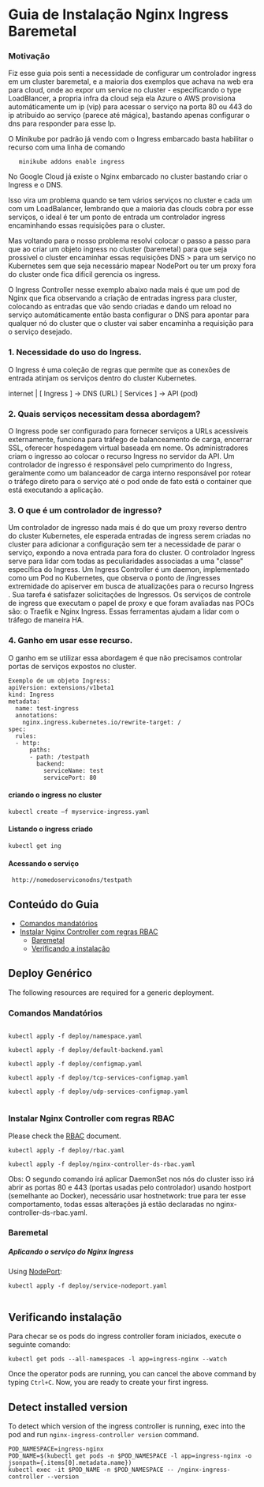 # Guia de Instalação Nginx Ingress Baremetal

### Motivação 

Fiz esse guia pois senti a necessidade de configurar um controlador ingress em um cluster baremetal, e a maioria dos exemplos que achava na web era para cloud, onde ao expor um service no cluster - especificando o type LoadBlancer, a propria infra da cloud seja ela Azure o AWS provisiona automáticamente um ip (vip) para acessar o serviço na porta 80 ou 443 do ip atribuido ao serviço (parece até mágica), bastando apenas configurar o dns para responder para esse Ip. 

  O Minikube por padrão já vendo com o Ingress embarcado basta habilitar o recurso com uma linha de comando
  ```
     minikube addons enable ingress
  ```
  No Google Cloud já existe o Nginx embarcado no cluster bastando criar o Ingress e o DNS.

Isso vira um problema quando se tem vários serviços no cluster e cada um com um LoadBalancer, lembrando que a maioria das clouds cobra por esse serviços, o ideal é ter um ponto de entrada um controlador ingress encaminhando essas requisições para o cluster. 

Mas voltando para o nosso problema resolvi colocar o passo a passo para que ao criar um objeto ingress no cluster (baremetal) para que seja prossivel o cluster encaminhar essas requisições DNS > para um serviço no Kubernetes sem que seja necessário mapear NodePort ou ter um proxy fora do cluster onde fica dificil gerencia os ingress.

O Ingress Controller nesse exemplo abaixo nada mais é que um pod de Nginx que fica observando a criação de entradas ingress para cluster, colocando as entradas que vão sendo criadas e dando um reload no serviço automáticamente então basta configurar o DNS para apontar para qualquer nó do cluster que o cluster vai saber encaminha a requisição para o serviço desejado.

###  1. Necessidade do uso do Ingress.
O Ingress  é uma coleção de regras que permite que as conexões de entrada atinjam os serviços dentro do cluster Kubernetes.

  internet
   |
  [ Ingress ] → DNS (URL)
  [ Services ] → API (pod)



###  2. Quais serviços necessitam dessa abordagem?
O Ingress pode ser configurado para fornecer serviços a URLs acessíveis externamente, funciona para tráfego de balanceamento de carga, encerrar SSL, oferecer hospedagem virtual baseada em nome. Os administradores criam o ingresso ao colocar o recurso Ingress no servidor da API. Um controlador de ingresso é responsável pelo cumprimento do Ingress, geralmente como um balanceador de carga interno responsável por rotear o tráfego direto para o serviço até o pod onde de fato está o container que está executando a aplicação. 



###  3. O que é um controlador de ingresso?
Um controlador de ingresso nada mais é do que um proxy reverso dentro do cluster Kubernetes, ele esperada entradas de ingress serem criadas no cluster para adicionar a configuração sem ter a necessidade de parar o serviço, expondo a nova entrada para fora do cluster. 
O controlador Ingress serve para lidar com todas as peculiaridades associadas a uma "classe" específica do Ingress.
Um Ingress Controller é um daemon, implementado como um Pod no Kubernetes, que observa o ponto de /ingresses extremidade do apiserver em busca de atualizações para o recurso Ingress . Sua tarefa é satisfazer solicitações de Ingressos. 
Os serviços de controle de ingress que executam o papel de proxy e que foram avaliadas nas POCs são: o Traefik e Nginx Ingress. Essas ferramentas ajudam a lidar com o tráfego de maneira HA. 

###  4.  Ganho em usar esse recurso.
O ganho em se utilizar essa abordagem é que não precisamos controlar portas de serviços expostos no cluster.

```
Exemplo de um objeto Ingress:
apiVersion: extensions/v1beta1
kind: Ingress
metadata:
  name: test-ingress
  annotations:
    nginx.ingress.kubernetes.io/rewrite-target: /
spec:
  rules:
  - http:
      paths:
      - path: /testpath
        backend:
          serviceName: test
          servicePort: 80
```
#### criando o ingress no cluster

```
kubectl create –f myservice-ingress.yaml

```
#### Listando o ingress criado
```
kubectl get ing
```
#### Acessando o serviço
```
 http://nomedoserviconodns/testpath
```
## Conteúdo do Guia

- [Comandos mandatórios](#comandos-mandatórios)
- [Instalar Nginx Controller com regras RBAC](#instalar-nginx-controller-com-regras-rbac)
  - [Baremetal](#baremetal)
  - [Verificando a instalação](#verificando-instalação)

## Deploy Genérico 

The following resources are required for a generic deployment.

### Comandos Mandatórios

```console

kubectl apply -f deploy/namespace.yaml 
    
kubectl apply -f deploy/default-backend.yaml 
    
kubectl apply -f deploy/configmap.yaml     

kubectl apply -f deploy/tcp-services-configmap.yaml 
   
kubectl apply -f deploy/udp-services-configmap.yaml 
    
```

### Instalar Nginx Controller com regras RBAC

Please check the [RBAC](rbac.md) document.

```console
kubectl apply -f deploy/rbac.yaml 

kubectl apply -f deploy/nginx-controller-ds-rbac.yaml 
```
Obs: O segundo comando irá aplicar DaemonSet nos nós do cluster
isso irá abrir as portas 80 e 443 (portas usadas pelo controlador) usando hostport (semelhante ao Docker), necessário usar hostnetwork: true para ter esse comportamento, todas essas alterações já estão declaradas no nginx-controller-ds-rbac.yaml.

### Baremetal

##### Aplicando o serviço do Nginx Ingress

Using [NodePort](https://kubernetes.io/docs/concepts/services-networking/service/#type-nodeport):

```console
kubectl apply -f deploy/service-nodeport.yaml 
    
```

## Verificando instalação

Para checar se os pods do ingress controller foram iniciados, execute o seguinte comando:

```console
kubectl get pods --all-namespaces -l app=ingress-nginx --watch
```

Once the operator pods are running, you can cancel the above command by typing `Ctrl+C`.
Now, you are ready to create your first ingress.

## Detect installed version

To detect which version of the ingress controller is running, exec into the pod and run `nginx-ingress-controller version` command.

```console
POD_NAMESPACE=ingress-nginx
POD_NAME=$(kubectl get pods -n $POD_NAMESPACE -l app=ingress-nginx -o jsonpath={.items[0].metadata.name})
kubectl exec -it $POD_NAME -n $POD_NAMESPACE -- /nginx-ingress-controller --version
```
